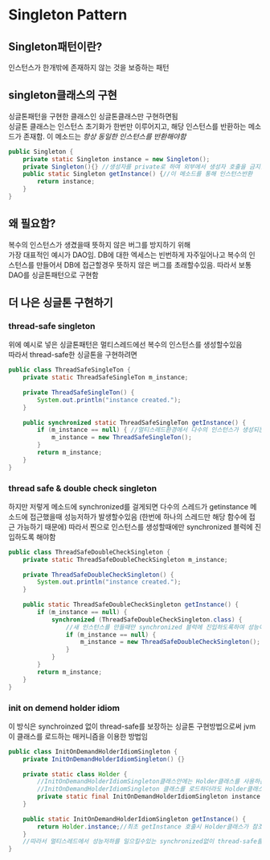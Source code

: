# Singleton Pattern

## Singleton패턴이란? 
인스턴스가 한개밖에 존재하지 않는 것을 보증하는 패턴

## singleton클래스의 구현
싱글톤패턴을 구현한 클래스인 싱글톤클래스만 구현하면됨  
싱글톤 클래스는 인스턴스 초기화가 한번만 이루어지고, 해당 인스턴스를 반환하는 메소드가 존재함. 이 메소드는 *항상 동일한 인스턴스를 반환해야함*

```java
public Singleton {
    private static Singleton instance = new Singleton();
    private Singleton(){} //생성자를 private로 하여 외부에서 생성자 호출을 금지함
    public static Singleton getInstance() {//이 메소드를 통해 인스턴스반환
        return instance;
    }
}
```

## 왜 필요함?
복수의 인스턴스가 생겼을때 뜻하지 않은 버그를 방지하기 위해  
가장 대표적인 예시가 DAO임. DB에 대한 엑세스는 빈번하게 자주일어나고 복수의 인스턴스를 만들어서 DB에 접근할경우 뜻하지 않은 버그를 초래할수있음. 따라서 보통 DAO를 싱글톤패턴으로 구현함

## 더 나은 싱글톤 구현하기

### thread-safe singleton
위에 예시로 넣은 싱글톤패턴은 멀티스레드에선 복수의 인스턴스를 생성할수있음  
따라서 thread-safe한 싱글톤을 구현하려면  

```java
public class ThreadSafeSingleTon {
    private static ThreadSafeSingleTon m_instance;
    
    private ThreadSafeSingleTon() {
        System.out.println("instance created.");
    }
    
    public synchronized static ThreadSafeSingleTon getInstance() {
        if (m_instance == null) { //멀티스레드환경에서 다수의 인스턴스가 생성되는걸 방지하기위해 synchronized를 사용함
            m_instance = new ThreadSafeSingleTon();
        }
        return m_instance;
    }
}
```

### thread safe & double check singleton
하지만 저렇게 메소드에 synchronized를 걸게되면 다수의 스레드가 getinstance 메소드에 접근했을때 성능저하가 발생할수있음 (한번에 하나의 스레드만 해당 함수에 접근 가능하기 때문에) 따라서 찐으로 인스턴스를 생성할때에만 synchronized 블럭에 진입하도록 해야함  
```java
public class ThreadSafeDoubleCheckSingleton {
    private static ThreadSafeDoubleCheckSingleton m_instance;
    
    private ThreadSafeDoubleCheckSingleton() {
        System.out.println("instance created.");
    }
    
    public static ThreadSafeDoubleCheckSingleton getInstance() {
        if (m_instance == null) {
            synchronized (ThreadSafeDoubleCheckSingleton.class) {
                //새 인스턴스를 만들때만 synchronized 블럭에 진입하도록하여 성능이 저하되는것을 완화
                if (m_instance == null) {
                    m_instance = new ThreadSafeDoubleCheckSingleton();                
                }
            }
        }
        return m_instance;
    }
}
```

### init on demend holder idiom
이 방식은 synchroinzed 없이 thread-safe를 보장하는 싱글톤 구현방법으로써 jvm이 클래스를 로드하는 매커니즘을 이용한 방법임  

```java
public class InitOnDemandHolderIdiomSingleton {
    private InitOnDemandHolderIdiomSingleton() {}
    
    private static class Holder {
        //InitOnDemandHolderIdiomSingleton클래스안에는 Holder클래스를 사용하는 변수가없기때문에 
        //InitOnDemandHolderIdiomSingleton 클래스를 로드하더라도 Holder클래스가 로드되지않음
        private static final InitOnDemandHolderIdiomSingleton instance = new InitOnDemandHolderIdiomSingleton();
    }
    
    public static InitOnDemandHolderIdiomSingleton getInstance() {
        return Holder.instance;//최초 getInstance 호출시 Holder클래스가 참조되고 그때 instance를 생성하게됨. instance는 final이므로 하나의 인스턴스만 가지는걸 보장함
    }
    //따라서 멀티스레드에서 성능저하를 일으킬수있는 synchronized없이 thread-safe를 보장하면서 싱글톤을 구현. 가장 보편적으로 쓰는 싱글톤 구현방법이라함
}
```
